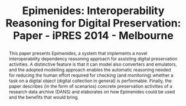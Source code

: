 ---
abstract: ' This paper presents Epimenides, a system that implements a novel interoperability
  dependency reasoning approach for assisting digital preservation activities. A distinctive
  feature is that it can model also converters and emulators, and the adopted modelling
  approach enables the automatic reasoning needed for reducing the human effort required
  for checking (and monitoring) whether a task on a digital object (digital collection
  in general) is performable. Finally, the paper describes (in the form of scenarios)
  concrete preservation activities of a research data archive (DANS) and elaborates
  on how Epimenides could be used and the benefits that would bring.'
creators:
- van Horik, René
- Tzitzikas, Yannis
- Kargakis, Yannis
date: null
document_url: https://services.phaidra.univie.ac.at/api/object/o:378106/download
grand_parent: iPRES
institutions: []
keywords:
- conversion/emulation
- dependencymanagement
- automated reasoning
- case study
landing_page_url: https://phaidra.univie.ac.at/o:378106
language: eng
layout: publication
license: CC BY-NC-SA 3.0 AT
notes_url: null
parent: iPRES 2014
presentation_url: null
size: 573736
source_name: iPRES
title: 'Epimenides: Interoperability Reasoning for Digital Preservation: Paper - iPRES
  2014 - Melbourne'
type: paper
year: 2014
---